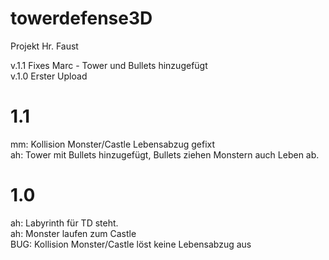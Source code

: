 # towerdefense3D
Projekt Hr. Faust

v.1.1	Fixes Marc - Tower und Bullets hinzugefügt<br />
v.1.0	Erster Upload


1.1
===
mm: Kollision Monster/Castle Lebensabzug gefixt<br />
ah: Tower mit Bullets hinzugefügt, Bullets ziehen Monstern auch Leben ab.

1.0
===
ah: Labyrinth für TD steht.<br />
ah: Monster laufen zum Castle<br />
BUG: Kollision Monster/Castle löst keine Lebensabzug aus
